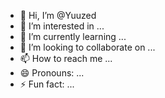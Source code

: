 - 👋 Hi, I’m @Yuuzed
- 👀 I’m interested in ...
- 🌱 I’m currently learning ...
- 💞️ I’m looking to collaborate on ...
- 📫 How to reach me ...
- 😄 Pronouns: ...
- ⚡ Fun fact: ...

<!---
Yuuzed/Yuuzed is a ✨ special ✨ repository because its `README.md` (this file) appears on your GitHub profile.
You can click the Preview link to take a look at your changes.
--->
